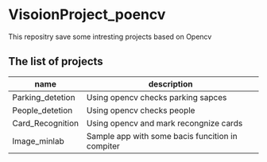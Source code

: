# VisoionProject_poencv
This repositry save some intresting projects based on Opencv
## The list of projects
|  name   |  description |
|  ----  | ----  |
| Parking_detetion  | Using opencv checks parking sapces |
| People_detetion  | Using opencv checks people |
| Card_Recognition | Using opencv and mark recongnize cards|
| Image_minlab | Sample app with some bacis funcition in compiter |
